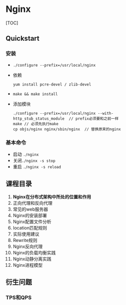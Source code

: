 # Nginx

[TOC]



## Quickstart

### 安装

* `./configure --prefix=/usr/local/nginx`

* 依赖

  ```shell
  yum install pcre-devel / zlib-devel
  ```

* `make && make install `

* 添加模块 

  ```shell
  ./configure --prefix=/usr/local/nginx --with-http_stub_status_module  // prefix必须要和之前一样
  make // 必须先执行make
  cp objs/nginx nginx/sbin/nginx  // 替换原来的nginx
  ```




### 基本命令

* 启动 `./nginx `
* 关闭`./nginx -s stop`
* 重启 `./nginx -s reload`



## 课程目录

1. **Nginx在分布式架构中所处的位置和作用**
2. 正向代理和反向代理
3. 常见的web服务器
4. Nginx的安装部署
5. Nginx配置文件分析
6. location匹配规则
7. 实际使用建议
8. Rewrite规则
9. Nginx反向代理
10. Nginx的负载均衡实践
11. Nginx动静分离实践
12. Nginx进程模型



## 衍生问题

### TPS和QPS







